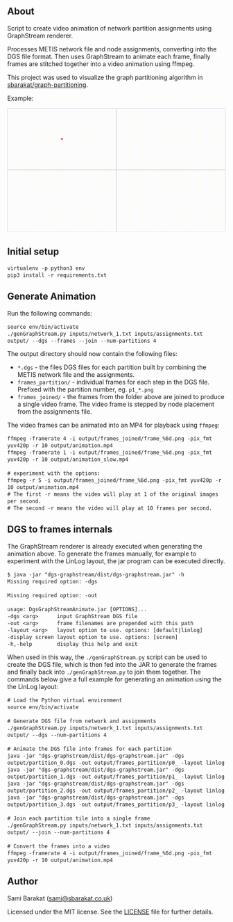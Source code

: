 
## About

Script to create video animation of network partition assignments using GraphStream renderer.

Processes METIS network file and node assignments, converting into the DGS file format. Then uses
GraphStream to animate each frame, finally frames are stitched together into a video animation using ffmpeg.

This project was used to visualize the graph partitioning algorithm in [sbarakat/graph-partitioning](https://github.com/sbarakat/graph-partitioning).

Example:

![Animation](animation.gif?raw=true)

## Initial setup

```
virtualenv -p python3 env
pip3 install -r requirements.txt
```

## Generate Animation

Run the following commands:
```
source env/bin/activate
./genGraphStream.py inputs/network_1.txt inputs/assignments.txt output/ --dgs --frames --join --num-partitions 4
```

The output directory should now contain the following files:
* `*.dgs` - the files DGS files for each partition built by combining the METIS network file and the assignments.
* `frames_partition/` - individual frames for each step in the DGS file. Prefixed with the partition number, eg. `p1_*.png`
* `frames_joined/` - the frames from the folder above are joined to produce a single video frame. The video frame is stepped by node placement from the assignments file.

The video frames can be animated into an MP4 for playback using `ffmpeg`:

```
ffmpeg -framerate 4 -i output/frames_joined/frame_%6d.png -pix_fmt yuv420p -r 10 output/animation.mp4
ffmpeg -framerate 1 -i output/frames_joined/frame_%6d.png -pix_fmt yuv420p -r 10 output/animation_slow.mp4

# experiment with the options:
ffmpeg -r 5 -i output/frames_joined/frame_%6d.png -pix_fmt yuv420p -r 10 output/animation.mp4
# The first -r means the video will play at 1 of the original images per second.
# The second -r means the video will play at 10 frames per second.
```

## DGS to frames internals

The GraphStream renderer is already executed when generating the animation above. To generate the frames manually,
for example to experiment with the LinLog layout, the jar program can be executed directly.

```
$ java -jar "dgs-graphstream/dist/dgs-graphstream.jar" -h
Missing required option: -dgs

Missing required option: -out

usage: DgsGraphStreamAnimate.jar [OPTIONS]...
-dgs <arg>      input GraphStream DGS file
-out <arg>      frame filenames are prepended with this path
-layout <arg>   layout option to use. options: [default|linlog]
-display screen layout option to use. options: [screen]
-h,-help        display this help and exit
```

When used in this way, the `./genGraphStream.py` script can be used to create the DGS file, which is then fed into
the JAR to generate the frames and finally back into `./genGraphStream.py` to join them together. The commands
below give a full example for generating an animation using the the LinLog layout:

```
# Load the Python virtual environment
source env/bin/activate

# Generate DGS file from network and assignments
./genGraphStream.py inputs/network_1.txt inputs/assignments.txt output/ --dgs --num-partitions 4

# Animate the DGS file into frames for each partition
java -jar "dgs-graphstream/dist/dgs-graphstream.jar" -dgs output/partition_0.dgs -out output/frames_partition/p0_ -layout linlog
java -jar "dgs-graphstream/dist/dgs-graphstream.jar" -dgs output/partition_1.dgs -out output/frames_partition/p1_ -layout linlog
java -jar "dgs-graphstream/dist/dgs-graphstream.jar" -dgs output/partition_2.dgs -out output/frames_partition/p2_ -layout linlog
java -jar "dgs-graphstream/dist/dgs-graphstream.jar" -dgs output/partition_3.dgs -out output/frames_partition/p3_ -layout linlog

# Join each partition tile into a single frame
./genGraphStream.py inputs/network_1.txt inputs/assignments.txt output/ --join --num-partitions 4

# Convert the frames into a video
ffmpeg -framerate 4 -i output/frames_joined/frame_%6d.png -pix_fmt yuv420p -r 10 output/animation.mp4
```

## Author

Sami Barakat (<sami@sbarakat.co.uk>)

Licensed under the MIT license. See the [LICENSE](https://github.com/sbarakat/dgs-graphstream/blob/master/LICENSE) file for further details.
